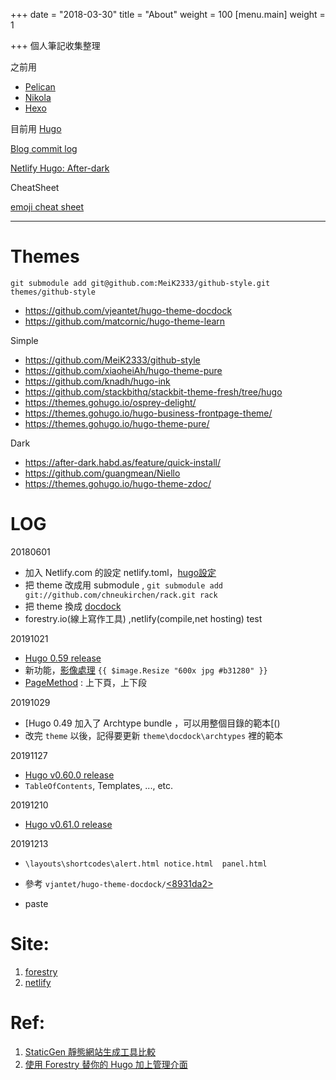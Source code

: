 +++
date = "2018-03-30"
title = "About"
weight = 100
[menu.main]
weight = 1

+++
個人筆記收集整理

之前用  

* [Pelican](https://github.com/getpelican/pelican)
* [Nikola](https://github.com/getnikola/nikola)
* [Hexo](https://github.com/hexojs/hexo)

目前用 [Hugo](https://github.com/gohugoio/hugo)

[Blog commit log](https://github.com/MagicSword/magicsword.github.io-source/commits/master)

[Netlify Hugo: After-dark](https://after-dark.netlify.com)

CheatSheet

[emoji cheat sheet](https://www.webpagefx.com/tools/emoji-cheat-sheet/)

***

# Themes

`git submodule add git@github.com:MeiK2333/github-style.git themes/github-style`

* https://github.com/vjeantet/hugo-theme-docdock
* https://github.com/matcornic/hugo-theme-learn

Simple
* https://github.com/MeiK2333/github-style
* https://github.com/xiaoheiAh/hugo-theme-pure
* https://github.com/knadh/hugo-ink
* https://github.com/stackbithq/stackbit-theme-fresh/tree/hugo
* https://themes.gohugo.io/osprey-delight/
* https://themes.gohugo.io/hugo-business-frontpage-theme/
* https://themes.gohugo.io/hugo-theme-pure/

Dark
* https://after-dark.habd.as/feature/quick-install/
* https://github.com/guangmean/Niello
* https://themes.gohugo.io/hugo-theme-zdoc/    

# LOG

20180601

* 加入 Netlify.com 的設定 netlify.toml，[hugo設定](https://gohugo.io/hosting-and-deployment/hosting-on-netlify/)
* 把 theme 改成用 submodule , `git submodule add git://github.com/chneukirchen/rack.git rack`
* 把 theme 換成  [docdock](https://docdock.netlify.com/)
* forestry.io(線上寫作工具) ,netlify(compile,net hosting) test

20191021

* [Hugo 0.59 release](https://github.com/gohugoio/hugo/releases/tag/v0.59.0)
* 新功能，[影像處理](https://gohugo.io/content-management/image-processing/#image-processing-options) `{{ $image.Resize "600x jpg #b31280" }}` 
* [PageMethod](https://gohugo.io/variables/pages/) : 上下頁，上下段

20191029

* [Hugo 0.49 加入了 Archtype bundle ，可以用整個目錄的範本[()
* 改完 `theme` 以後，記得要更新 `theme\docdock\archtypes` 裡的範本


20191127

* [Hugo v0.60.0 release](https://github.com/gohugoio/hugo/releases/tag/v0.60.0)
* `TableOfContents`, Templates, ..., etc.

20191210

* [Hugo v0.61.0 release](https://github.com/gohugoio/hugo/releases/tag/v0.61.0)

20191213

* `\layouts\shortcodes\alert.html notice.html  panel.html`
* 參考 `vjantet/hugo-theme-docdock/`[<8931da2>](https://github.com/vjeantet/hugo-theme-docdock/commit/8931da249615756ff0d9c9f69a1e0ec8548fc380)

* paste


# Site:
1. [forestry][forestry.io]
1. [netlify][]

# Ref:

1. [StaticGen 靜態網站生成工具比較](https://www.staticgen.com/)
1. [使用 Forestry 替你的 Hugo 加上管理介面](https://hpd.io/posts/forestry-cms-for-hugo/)

[forestry.io]: https://forestry.io/ "線上寫作"
[netlify]: https://www.netlify.com/ "netlify(compile,net hosting)"


